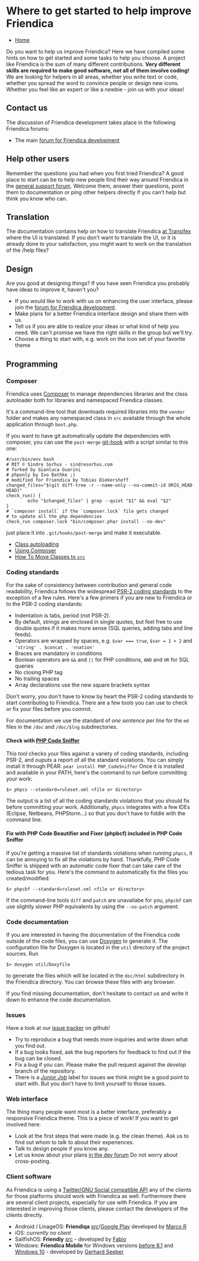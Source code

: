# Where to get started to help improve Friendica

<!-- markdownlint-disable MD010 MD013 -->

* [Home](help)

Do you want to help us improve Friendica?
Here we have compiled some hints on how to get started and some tasks to help you choose.
A project like Friendica is the sum of many different contributions.
**Very different skills are required to make good software, not all of them involve coding!**
We are looking for helpers in all areas, whether you write text or code, whether you spread the word to convince people or design new icons.
Whether you feel like an expert or like a newbie - join us with your ideas!

## Contact us

The discussion of Friendica development takes place in the following Friendica forums:

* The main [forum for Friendica development](https://forum.friendi.ca/profile/developers)

## Help other users

Remember the questions you had when you first tried Friendica?
A good place to start can be to help new people find their way around Friendica in the [general support forum](https://forum.friendi.ca/prufile/helpers).
Welcome them, answer their questions, point them to documentation or ping other helpers directly if you can't help but think you know who can.

## Translation

The documentation contains help on how to translate Friendica [at Transifex](/help/translations) where the UI is translated.
If you don't want to translate the UI, or it is already done to your satisfaction, you might want to work on the translation of the /help files?

## Design

Are you good at designing things?
If you have seen Friendica you probably have ideas to improve it, haven't you?

* If you would like to work with us on enhancing the user interface, please join the [forum for Friendica development](https://forum.friendi.ca/profile/developers).
* Make plans for a better Friendica interface design and share them with us.
* Tell us if you are able to realize your ideas or what kind of help you need.
	We can't promise we have the right skills in the group but we'll try.
* Choose a thing to start with, e.g. work on the icon set of your favorite theme

## Programming

### Composer

Friendica uses [Composer](https://getcomposer.org) to manage dependencies libraries and the class autoloader both for libraries and namespaced Friendica classes.

It's a command-line tool that downloads required libraries into the `vendor` folder and makes any namespaced class in `src` available through the whole application through `boot.php`.

If you want to have git automatically update the dependencies with composer, you can use the `post-merge` [git-hook](https://git-scm.com/book/en/v2/Customizing-Git-Git-Hooks) with a script similar to this one:

    #/usr/bin/env bash
    # MIT © Sindre Sorhus - sindresorhus.com
    # forked by Gianluca Guarini
    # phponly by Ivo Bathke ;)
    # modified for Friendica by Tobias Diekershoff
    changed_files="$(git diff-tree -r --name-only --no-commit-id ORIG_HEAD HEAD)"
    check_run() {
		    echo "$changed_files" | grep --quiet "$1" && eval "$2"
    }
    # `composer install` if the `composer.lock` file gets changed
    # to update all the php dependencies
    check_run composer.lock "bin/composer.phar install --no-dev"

just place it into `.git/hooks/post-merge` and make it executable.

* [Class autoloading](help/autoloader)
* [Using Composer](help/Composer)
* [How To Move Classes to `src`](help/Developer-How-To-Move-Classes-to-src)

### Coding standards

For the sake of consistency between contribution and general code readability, Friendica follows the widespread [PSR-2 coding standards](http://www.php-fig.org/psr/psr-2/) to the exception of a few rules.
Here's a few primers if you are new to Friendica or to the PSR-2 coding standards:

* Indentation is tabs, period (not PSR-2).
* By default, strings are enclosed in single quotes, but feel free to use double quotes if it makes more sense (SQL queries, adding tabs and line feeds).
* Operators are wrapped by spaces, e.g. `$var === true`, `$var = 1 + 2` and `'string' . $concat . 'enation'`
* Braces are mandatory in conditions
* Boolean operators are `&&` and `||` for PHP conditions, `AND` and `OR` for SQL queries
* No closing PHP tag
* No trailing spaces
* Array declarations use the new square brackets syntax

Don't worry, you don't have to know by heart the PSR-2 coding standards to start contributing to Friendica.
There are a few tools you can use to check or fix your files before you commit.

For documentation we use the standard of *one sentence per line* for the `md` files in the `/doc` and `/doc/$lng` subdirectories.

#### Check with [PHP Code Sniffer](https://github.com/squizlabs/PHP_CodeSniffer)

This tool checks your files against a variety of coding standards, including PSR-2, and ouputs a report of all the standard violations.
You can simply install it through PEAR: `pear install PHP_CodeSniffer`
Once it is installed and available in your PATH, here's the command to run before committing your work:

	$> phpcs --standard=ruleset.xml <file or directory>

The output is a list of all the coding standards violations that you should fix before committing your work.
Additionally, `phpcs` integrates with a few IDEs (Eclipse, Netbeans, PHPStorm...) so that you don't have to fiddle with the command line.

#### Fix with PHP Code Beautifier and Fixer (phpbcf) included in PHP Code Sniffer

If you're getting a massive list of standards violations when running `phpcs`, it can be annoying to fix all the violations by hand.
Thankfully, PHP Code Sniffer is shipped with an automatic code fixer that can take care of the tedious task for you.
Here's the command to automatically fix the files you created/modified:

	$> phpcbf --standard=ruleset.xml <file or directory>

If the command-line tools `diff` and `patch` are unavailabe for you, `phpcbf` can use slightly slower PHP equivalents by using the `--no-patch` argument.

### Code documentation

If you are interested in having the documentation of the Friendica code outside of the code files, you can use [Doxygen](http://doxygen.org) to generate it.
The configuration file for Doxygen is located in the `util` directory of the project sources.
Run

	$> doxygen util/Doxyfile

to generate the files which will be located in the `doc/html` subdirectory in the Friendica directory.
You can browse these files with any browser.

If you find missing documentation, don't hesitate to contact us and write it down to enhance the code documentation.

### Issues

Have a look at our [issue tracker](https://github.com/friendica/friendica) on github!

* Try to reproduce a bug that needs more inquiries and write down what you find out.
* If a bug looks fixed, ask the bug reporters for feedback to find out if the bug can be closed.
* Fix a bug if you can. Please make the pull request against the *develop* branch of the repository.
* There is a *[Junior Job](https://github.com/friendica/friendica/issues?q=is%3Aopen+is%3Aissue+label%3A"Junior+Jobs")* label for issues we think might be a good point to start with.
	But you don't have to limit yourself to those issues.

### Web interface

The thing many people want most is a better interface, preferably a responsive Friendica theme.
This is a piece of work!
If you want to get involved here:

* Look at the first steps that were made (e.g. the clean theme).
	Ask us to find out whom to talk to about their experiences.
* Talk to design people if you know any.
* Let us know about your plans [in the dev forum](https://forum.friendi.ca/profile/developers)
	Do not worry about cross-posting.

### Client software

As Friendica is using a [Twitter/GNU Social compatible API](help/api) any of the clients for those platforms should work with Friendica as well.
Furthermore there are several client projects, especially for use with Friendica.
If you are interested in improving those clients, please contact the developers of the clients directly.

* Android / LinageOS: **Friendiqa** [src](https://git.friendi.ca/lubuwest/Friendiqa)/[Google Play](https://play.google.com/store/apps/details?id=org.qtproject.friendiqa) developed by [Marco R](https://freunde.ma-nic.de/profile/marco)
* iOS: *currently no client*
* SailfishOS: **Friendiy** [src](https://kirgroup.com/projects/fabrixxm/harbour-friendly) - developed by [Fabio](https://kirgroup.com/profile/fabrixxm/?tab=profile)
* Windows: **Friendica Mobile** for Windows versions [before 8.1](http://windowsphone.com/s?appid=e3257730-c9cf-4935-9620-5261e3505c67) and [Windows 10](https://www.microsoft.com/store/apps/9nblggh0fhmn) - developed by [Gerhard Seeber](http://mozartweg.dyndns.org/friendica/profile/gerhard/?tab=profile)
